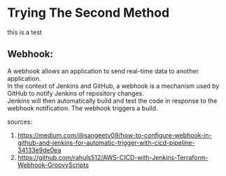 # Trying The Second Method
this is a test


## Webhook:
A webhook allows an application to send real-time data to another application. </br>
In the context of Jenkins and GitHub, a webhook is a mechanism used by GitHub to notify Jenkins of repository changes. </br>
Jenkins will then automatically build and test the code in response to the webhook notification. The webhook triggers a build. </br>


sources: </br>
1. https://medium.com/@sangeetv09/how-to-configure-webhook-in-github-and-jenkins-for-automatic-trigger-with-cicd-pipeline-34133e9de0ea
2. https://github.com/rahuls512/AWS-CICD-with-Jenkins-Terraform-Webhook-GroovyScripts
